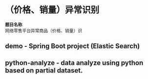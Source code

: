 # （价格、销量）异常识别

**题目名称 </br>**
  网络零售平台异常商品（价格、销量）识 </br>

## demo - Spring Boot project (Elastic Search)
## python-analyze - data analyze using python based on partial dataset.

